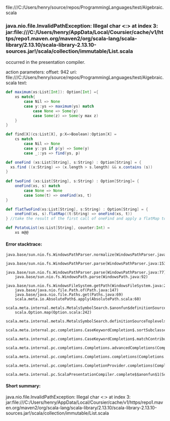 file:///C:/Users/henry/source/repos/ProgrammingLanguages/test/Algebraic.scala
### java.nio.file.InvalidPathException: Illegal char <:> at index 3: jar:file:///C:/Users/henry/AppData/Local/Coursier/cache/v1/https/repo1.maven.org/maven2/org/scala-lang/scala-library/2.13.10/scala-library-2.13.10-sources.jar!/scala/collection/immutable/List.scala

occurred in the presentation compiler.

action parameters:
offset: 942
uri: file:///C:/Users/henry/source/repos/ProgrammingLanguages/test/Algebraic.scala
text:
```scala
def maximum(xs:List[Int]): Option[Int] ={
    xs match{
        case Nil => None
        case y::ys => maximum(ys) match
            case None => Some(y)
            case Some(z) => Some(y max z)
    }
}

def find[X](cs:List[X], p:X=>Boolean):Option[X] =
    cs match 
        case Nil => None
        case y::ys if p(y) => Some(y)
        case _::ys => find(ys, p)

def oneFind (xs:List[String], s:String) : Option[String] = {
  xs.find ((x:String) => (x.length > s.length) && x.contains (s))
}
        
def twoFind (xs:List[String], s:String) : Option[String]= {
    oneFind(xs, s) match 
        case None => None
        case Some(t) => oneFind(xs, t)
}

def flatTwoFind(xs:List[String], s:String) : Option[String] = {
    oneFind(xs, s).flatMap((t:String) => oneFind(xs, t))
} //take the result of the first call of oneFind and apply a flatMap to it

def PotatoList(xs:List[String], counter:Int) = 
    xs m@@
```



#### Error stacktrace:

```
java.base/sun.nio.fs.WindowsPathParser.normalize(WindowsPathParser.java:182)
	java.base/sun.nio.fs.WindowsPathParser.parse(WindowsPathParser.java:153)
	java.base/sun.nio.fs.WindowsPathParser.parse(WindowsPathParser.java:77)
	java.base/sun.nio.fs.WindowsPath.parse(WindowsPath.java:92)
	java.base/sun.nio.fs.WindowsFileSystem.getPath(WindowsFileSystem.java:232)
	java.base/java.nio.file.Path.of(Path.java:147)
	java.base/java.nio.file.Paths.get(Paths.java:69)
	scala.meta.io.AbsolutePath$.apply(AbsolutePath.scala:60)
	scala.meta.internal.metals.MetalsSymbolSearch.$anonfun$definitionSourceToplevels$2(MetalsSymbolSearch.scala:62)
	scala.Option.map(Option.scala:242)
	scala.meta.internal.metals.MetalsSymbolSearch.definitionSourceToplevels(MetalsSymbolSearch.scala:61)
	scala.meta.internal.pc.completions.CaseKeywordCompletion$.sortSubclasses(MatchCaseCompletions.scala:306)
	scala.meta.internal.pc.completions.CaseKeywordCompletion$.matchContribute(MatchCaseCompletions.scala:254)
	scala.meta.internal.pc.completions.Completions.advancedCompletions(Completions.scala:375)
	scala.meta.internal.pc.completions.Completions.completions(Completions.scala:183)
	scala.meta.internal.pc.completions.CompletionProvider.completions(CompletionProvider.scala:86)
	scala.meta.internal.pc.ScalaPresentationCompiler.complete$$anonfun$1(ScalaPresentationCompiler.scala:123)
```
#### Short summary: 

java.nio.file.InvalidPathException: Illegal char <:> at index 3: jar:file:///C:/Users/henry/AppData/Local/Coursier/cache/v1/https/repo1.maven.org/maven2/org/scala-lang/scala-library/2.13.10/scala-library-2.13.10-sources.jar!/scala/collection/immutable/List.scala